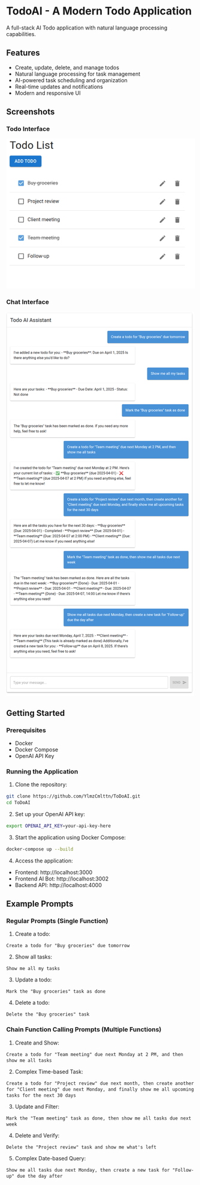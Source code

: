# TodoAI - A Modern Todo Application

A full-stack AI Todo application with natural language processing capabilities.

## Features

- Create, update, delete, and manage todos
- Natural language processing for task management
- AI-powered task scheduling and organization
- Real-time updates and notifications
- Modern and responsive UI

## Screenshots

### Todo Interface
![Todo Interface](docs/images/todo.png)

### Chat Interface
![Chat Interface](docs/images/chat.png)

## Getting Started

### Prerequisites
- Docker
- Docker Compose
- OpenAI API Key

### Running the Application

1. Clone the repository:
```bash
git clone https://github.com/YlmzCmlttn/ToDoAI.git
cd ToDoAI
```

2. Set up your OpenAI API key:
```bash
export OPENAI_API_KEY=your-api-key-here
```

3. Start the application using Docker Compose:
```bash
docker-compose up --build
```

4. Access the application:
- Frontend: http://localhost:3000
- Frontend AI Bot: http://localhost:3002
- Backend API: http://localhost:4000

## Example Prompts

### Regular Prompts (Single Function)

1. Create a todo:
```
Create a todo for "Buy groceries" due tomorrow
```

2. Show all tasks:
```
Show me all my tasks
```

3. Update a todo:
```
Mark the "Buy groceries" task as done
```

4. Delete a todo:
```
Delete the "Buy groceries" task
```

### Chain Function Calling Prompts (Multiple Functions)

1. Create and Show:
```
Create a todo for "Team meeting" due next Monday at 2 PM, and then show me all tasks
```

2. Complex Time-based Task:
```
Create a todo for "Project review" due next month, then create another for "Client meeting" due next Monday, and finally show me all upcoming tasks for the next 30 days
```

3. Update and Filter:
```
Mark the "Team meeting" task as done, then show me all tasks due next week
```

4. Delete and Verify:
```
Delete the "Project review" task and show me what's left
```

5. Complex Date-based Query:
```
Show me all tasks due next Monday, then create a new task for "Follow-up" due the day after
```
